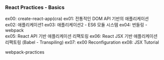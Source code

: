 ### React Practices - Basics

ex00: create-react-app(cra)
ex01: 전통적인 DOM API 기반의 애플리케이션
ex02: 애플리케이션1
ex03: 애플리케이션2 - ES6 모듈 시스템
ex04: 번들링 - webpack  
ex05: React API 기반 애플리케이션 리팩토링
ex06: React JSX 기반 애플리케이션 리팩토링 (Babel - Transpiling)
ex07: ex00 Reconfiguration
ex08: JSX Tutorial

webpack-practices